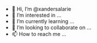 - 👋 Hi, I’m @xandersalarie
- 👀 I’m interested in ...
- 🌱 I’m currently learning ...
- 💞️ I’m looking to collaborate on ...
- 📫 How to reach me ...

<!---
xandersalarie/xandersalarie is a ✨ special ✨ repository because its `README.md` (this file) appears on your GitHub profile.
You can click the Preview link to take a look at your changes.
--->
